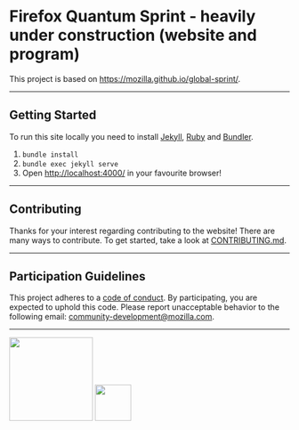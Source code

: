 # Firefox Quantum Sprint - heavily under construction (website and program)

This project is based on https://mozilla.github.io/global-sprint/.

----

## Getting Started

To run this site locally you need to install [Jekyll](https://jekyllrb.com/), [Ruby](https://www.ruby-lang.org/en/) and [Bundler](http://bundler.io/).

1. `bundle install`
2. `bundle exec jekyll serve`
3. Open [http://localhost:4000/](http://localhost:4000/) in your favourite browser!

----

## Contributing

Thanks for your interest regarding contributing to the website! There are many ways to contribute. To get started, take a look at [CONTRIBUTING.md](CONTRIBUTING.MD).

----

## Participation Guidelines

This project adheres to a [code of conduct](CODE_OF_CONDUCT.md). By participating, you are expected to uphold this code. Please report unacceptable behavior to the following email: community-development@mozilla.com.

----

<img src="https://www.mozilla.org/media/img/pebbles/moz-wordmark-dark-reverse.2cbc28bb9895.svg" width="150"></img>
<img src="https://orig15.deviantart.net/5b95/f/2016/070/3/b/mit_license_logo_by_excaliburzero-d9ur2lg.png" width="65"></img>

